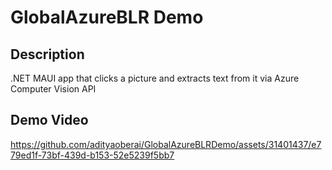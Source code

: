 # GlobalAzureBLR Demo

## Description

.NET MAUI app that clicks a picture and extracts text from it via Azure Computer Vision API

## Demo Video

https://github.com/adityaoberai/GlobalAzureBLRDemo/assets/31401437/e779ed1f-73bf-439d-b153-52e5239f5bb7
